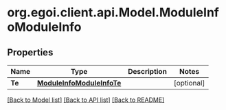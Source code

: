 
# org.egoi.client.api.Model.ModuleInfoModuleInfo

## Properties

Name | Type | Description | Notes
------------ | ------------- | ------------- | -------------
**Te** | [**ModuleInfoModuleInfoTe**](ModuleInfoModuleInfoTe.md) |  | [optional] 

[[Back to Model list]](../README.md#documentation-for-models)
[[Back to API list]](../README.md#documentation-for-api-endpoints)
[[Back to README]](../README.md)


